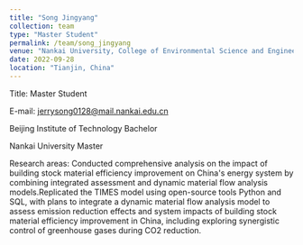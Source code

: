 ```yaml
---
title: "Song Jingyang"
collection: team
type: "Master Student"
permalink: /team/song_jingyang
venue: "Nankai University, College of Environmental Science and Engineering"
date: 2022-09-28
location: "Tianjin, China"
---
```


Title: Master Student

E-mail: jerrysong0128@mail.nankai.edu.cn

Beijing Institute of Technology     Bachelor

Nankai University Master

Research areas: Conducted comprehensive analysis on the impact of building stock material efficiency improvement on China's energy system by combining integrated assessment and dynamic material flow analysis models.Replicated the TIMES model using open-source tools Python and SQL, with plans to integrate a dynamic material flow analysis model to assess emission reduction effects and system impacts of building stock material efficiency improvement in China, including exploring synergistic control of greenhouse gases during CO2 reduction.


